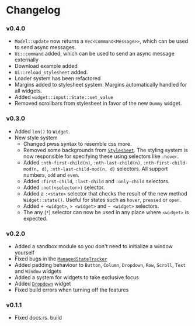 # Changelog

### v0.4.0
- `Model::update` now returns a `Vec<Command<Message>>`, which can be used to send async messages.
- `Ui::command` added, which can be used to send an async message externally
- Download example added
- `Ui::reload_stylesheet` added.
- Loader system has been refactored
- Margins added to stylesheet system. Margins automatically handled for all widgets.
- Added `widget::input::State::set_value`
- Removed scrollbars from stylesheet in favor of the new `Dummy` widget.

 ### v0.3.0
- Added `len()` to `Widget`.
- New style system
    - Changed pwss syntax to resemble css more.
    - Removed some backgrounds from [`Stylesheet`](src/stylesheet/mod.rs).
    The styling system is now responsible for specifying these using selectors like `:hover`.
    - Added `:nth-first-child(n)`, `:nth-last-child(n)`, `:nth-first-child-mod(n, d)`, 
    `:nth-last-child-mod(n, d)` selectors. All support numbers, `odd` and `even`.
    - Added `:first-child`, `:last-child` and `:only-child` selectors.
    - Added `:not(<selector>)` selector.
    - Added a `:<state>` selector that checks the result of the new method `Widget::state()`.
    Useful for states such as `hover`, `pressed` or `open`.
    - Added `+ <widget>`, `> <widget>` and `~ <widget>` selectors.
    - The any (`*`) selector can now be used in any place where `<widget>` is expected.  

 ### v0.2.0
- Added a sandbox module so you don't need to initialize a window yourself
- Fixed bugs in the [`ManagedStateTracker`](src/tracker.rs)
- Added padding behaviour to `Button`, `Column`, `Dropdown`, `Row`, `Scroll`, `Text` and `Window` widgets
- Added a system for widgets to take exclusive focus
- Added [`Dropdown`](src/widget/dropdown.rs) widget
- Fixed build errors when turning off the features

 ### v0.1.1
- Fixed docs.rs. build